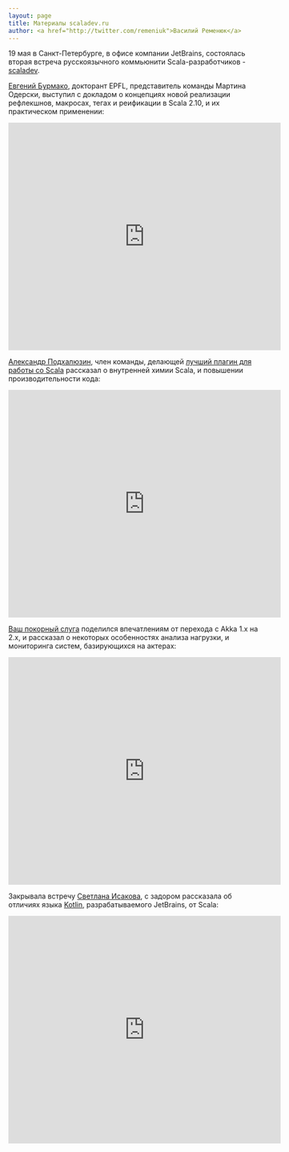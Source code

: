 ```yaml
---
layout: page
title: Материалы scaladev.ru
author: <a href="http://twitter.com/remeniuk">Василий Ременюк</a>
---
```

19 мая в Санкт-Петербурге, в офисе компании JetBrains, состоялась вторая встреча русскоязычного коммьюнити Scala-разработчиков - [scaladev](scaladev.ru). 

[Евгений Бурмако](http://xeno.by), докторант EPFL, представитель команды Мартина Одерски, выступил с докладом о концепциях новой реализации рефлекшнов, макросах, тегах и реификации в Scala 2.10, и их практическом применении: 

<iframe src="http://www.slideshare.net/slideshow/embed_code/13109288" width="544" height="454" frameborder="0" marginwidth="0" marginheight="0" scrolling="no">unwantedtext</iframe>

[Александр Подхалюзин](http://blog.jetbrains.com/scala/author/Alexander-Podkhalyuzin/), член команды, делающей [лучший плагин для работы со Scala](http://confluence.jetbrains.net/display/SCA/Scala+Plugin+for+IntelliJ+IDEA) рассказал о внутренней химии Scala, и повышении производительности кода:

<iframe src="http://www.slideshare.net/slideshow/embed_code/13108846" width="544" height="454" frameborder="0" marginwidth="0" marginheight="0" scrolling="no">unwantedtext</iframe>

[Ваш покорный слуга](https://twitter.com/remeniuk) поделился впечатлениям от перехода с Akka 1.x на 2.x, и рассказал о некоторых особенностях анализа нагрузки, и мониторинга систем, базирующихся на актерах:

<iframe src="http://www.slideshare.net/slideshow/embed_code/13013001" width="544" height="454" frameborder="0" marginwidth="0" marginheight="0" scrolling="no">unwantedtext</iframe>

Закрывала встречу [Светлана Исакова](https://github.com/svtk), с задором рассказала об отличиях языка [Kotlin](http://kotlin.jetbrains.org/), разрабатываемого JetBrains, от Scala:

<iframe src="http://www.slideshare.net/slideshow/embed_code/13108818" width="544" height="454" frameborder="0" marginwidth="0" marginheight="0" scrolling="no">unwantedtext</iframe>